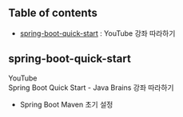 ## Table of contents
- [spring-boot-quick-start](https://github.com/moregorenine/study/tree/master/spring-boot-quick-start) : YouTube 강좌 따라하기

## spring-boot-quick-start
YouTube  
Spring Boot Quick Start - Java Brains 강좌 따라하기  
- Spring Boot Maven 초기 설정
